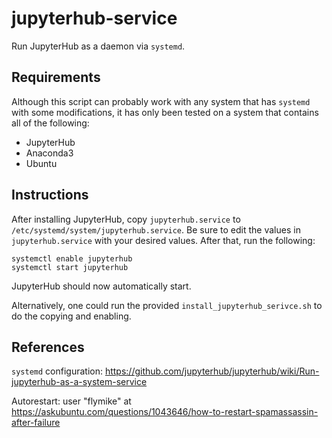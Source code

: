 # jupyterhub-service
Run JupyterHub as a daemon via `systemd`.

## Requirements
Although this script can probably work with any system that has `systemd` with some modifications, it has only been tested on a system that contains all of the following:
- JupyterHub
- Anaconda3
- Ubuntu

## Instructions
After installing JupyterHub, copy `jupyterhub.service` to `/etc/systemd/system/jupyterhub.service`. Be sure to edit the values in `jupyterhub.service` with your desired values. After that, run the following:
```
systemctl enable jupyterhub
systemctl start jupyterhub
```

JupyterHub should now automatically start.

Alternatively, one could run the provided `install_jupyterhub_serivce.sh` to do the copying and enabling.

## References

`systemd` configuration: https://github.com/jupyterhub/jupyterhub/wiki/Run-jupyterhub-as-a-system-service

Autorestart: user "flymike" at https://askubuntu.com/questions/1043646/how-to-restart-spamassassin-after-failure

